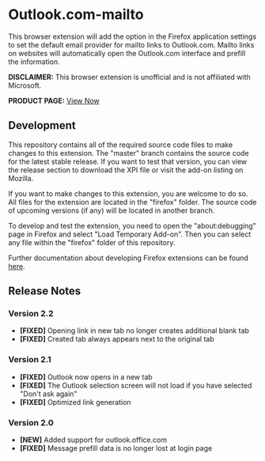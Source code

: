 # Outlook.com-mailto
This browser extension will add the option in the Firefox application settings to set the default email provider for mailto links to Outlook.com. Mailto links on websites will automatically open the Outlook.com interface and prefill the information.

**DISCLAIMER:** This browser extension is unofficial and is not affiliated with Microsoft.

**PRODUCT PAGE:** [View Now](https://addons.mozilla.org/firefox/addon/outlook-com-mailto/)

## Development
This repository contains all of the required source code files to make changes to this extension. The "master" branch contains the source code for the latest stable release. If you want to test that version, you can view the release section to download the XPI file or visit the add-on listing on Mozilla.

If you want to make changes to this extension, you are welcome to do so. All files for the extension are located in the "firefox" folder. The source code of upcoming versions (if any) will be located in another branch.

To develop and test the extension, you need to open the "about:debugging" page in Firefox and select "Load Temporary Add-on". Then you can select any file within the "firefox" folder of this repository.

Further documentation about developing Firefox extensions can be found [here](https://developer.mozilla.org/docs/Mozilla/Add-ons/WebExtensions/Your_first_WebExtension).

## Release Notes
### Version 2.2
* **[FIXED]** Opening link in new tab no longer creates additional blank tab
* **[FIXED]** Created tab always appears next to the original tab

### Version 2.1
* **[FIXED]** Outlook now opens in a new tab
* **[FIXED]** The Outlook selection screen will not load if you have selected "Don't ask again"
* **[FIXED]** Optimized link generation

### Version 2.0
* **[NEW]** Added support for outlook.office.com
* **[FIXED]** Message prefill data is no longer lost at login page
